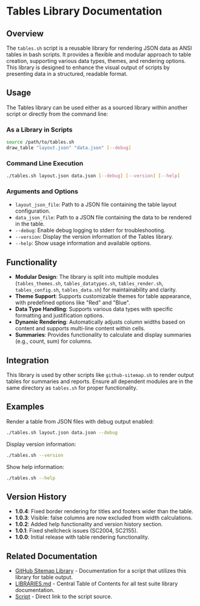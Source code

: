 # Tables Library Documentation

## Overview

The `tables.sh` script is a reusable library for rendering JSON data as ANSI tables in bash scripts. It provides a flexible and modular approach to table creation, supporting various data types, themes, and rendering options. This library is designed to enhance the visual output of scripts by presenting data in a structured, readable format.

## Usage

The Tables library can be used either as a sourced library within another script or directly from the command line:

### As a Library in Scripts

```bash
source /path/to/tables.sh
draw_table "layout.json" "data.json" [--debug]
```

### Command Line Execution

```bash
./tables.sh layout.json data.json [--debug] [--version] [--help]
```

### Arguments and Options

- `layout_json_file`: Path to a JSON file containing the table layout configuration.
- `data_json_file`: Path to a JSON file containing the data to be rendered in the table.
- `--debug`: Enable debug logging to stderr for troubleshooting.
- `--version`: Display the version information of the Tables library.
- `--help`: Show usage information and available options.

## Functionality

- **Modular Design**: The library is split into multiple modules (`tables_themes.sh`, `tables_datatypes.sh`, `tables_render.sh`, `tables_config.sh`, `tables_data.sh`) for maintainability and clarity.
- **Theme Support**: Supports customizable themes for table appearance, with predefined options like "Red" and "Blue".
- **Data Type Handling**: Supports various data types with specific formatting and justification options.
- **Dynamic Rendering**: Automatically adjusts column widths based on content and supports multi-line content within cells.
- **Summaries**: Provides functionality to calculate and display summaries (e.g., count, sum) for columns.

## Integration

This library is used by other scripts like `github-sitemap.sh` to render output tables for summaries and reports. Ensure all dependent modules are in the same directory as `tables.sh` for proper functionality.

## Examples

Render a table from JSON files with debug output enabled:

```bash
./tables.sh layout.json data.json --debug
```

Display version information:

```bash
./tables.sh --version
```

Show help information:

```bash
./tables.sh --help
```

## Version History

- **1.0.4**: Fixed border rendering for titles and footers wider than the table.
- **1.0.3**: Visible: false columns are now excluded from width calculations.
- **1.0.2**: Added help functionality and version history section.
- **1.0.1**: Fixed shellcheck issues (SC2004, SC2155).
- **1.0.0**: Initial release with table rendering functionality.

## Related Documentation

- [GitHub Sitemap Library](github-sitemap.md) - Documentation for a script that utilizes this library for table output.
- [LIBRARIES.md](LIBRARIES.md) - Central Table of Contents for all test suite library documentation.
- [Script](../lib/tables.sh) - Direct link to the script source.
